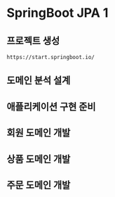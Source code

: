# SpringBoot JPA 1
## 프로젝트 생성
``` 
https://start.springboot.io/
```
## 도메인 분석 설계
## 애플리케이션 구현 준비
## 회원 도메인 개발
## 상품 도메인 개발
## 주문 도메인 개발


